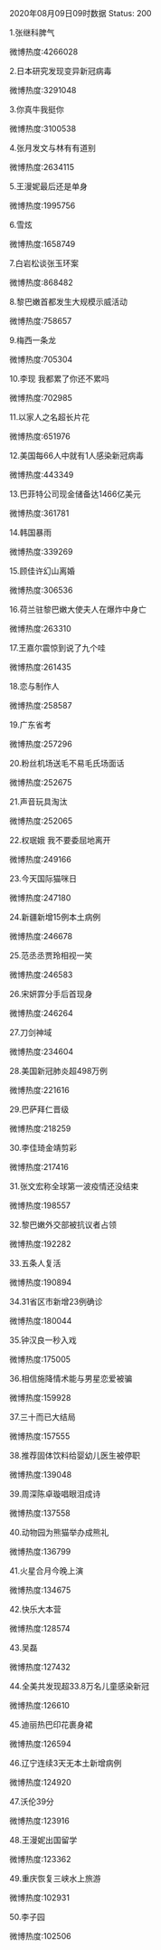 2020年08月09日09时数据
Status: 200

1.张继科脾气

微博热度:4266028

2.日本研究发现变异新冠病毒

微博热度:3291048

3.你真牛我挺你

微博热度:3100538

4.张月发文与林有有道别

微博热度:2634115

5.王漫妮最后还是单身

微博热度:1995756

6.雪炫

微博热度:1658749

7.白岩松谈张玉环案

微博热度:868482

8.黎巴嫩首都发生大规模示威活动

微博热度:758657

9.梅西一条龙

微博热度:705304

10.李现 我都累了你还不累吗

微博热度:702985

11.以家人之名超长片花

微博热度:651976

12.美国每66人中就有1人感染新冠病毒

微博热度:443349

13.巴菲特公司现金储备达1466亿美元

微博热度:361781

14.韩国暴雨

微博热度:339269

15.顾佳许幻山离婚

微博热度:306536

16.荷兰驻黎巴嫩大使夫人在爆炸中身亡

微博热度:263310

17.王嘉尔震惊到说了九个哇

微博热度:261435

18.恋与制作人

微博热度:258587

19.广东省考

微博热度:257296

20.粉丝机场送毛不易毛氏场面话

微博热度:252675

21.声音玩具淘汰

微博热度:252065

22.权珉娥 我不要委屈地离开

微博热度:249166

23.今天国际猫咪日

微博热度:247180

24.新疆新增15例本土病例

微博热度:246678

25.范丞丞贾玲相视一笑

微博热度:246583

26.宋妍霏分手后首现身

微博热度:246264

27.刀剑神域

微博热度:234604

28.美国新冠肺炎超498万例

微博热度:221616

29.巴萨拜仁晋级

微博热度:218259

30.李佳琦金靖剪彩

微博热度:217416

31.张文宏称全球第一波疫情还没结束

微博热度:198557

32.黎巴嫩外交部被抗议者占领

微博热度:192282

33.五条人复活

微博热度:190894

34.31省区市新增23例确诊

微博热度:180044

35.钟汉良一秒入戏

微博热度:175005

36.相信施降情术能与男星恋爱被骗

微博热度:159928

37.三十而已大结局

微博热度:157555

38.推荐固体饮料给婴幼儿医生被停职

微博热度:139048

39.周深陈卓璇唱眼泪成诗

微博热度:137558

40.动物园为熊猫举办成熊礼

微博热度:136799

41.火星合月今晚上演

微博热度:134675

42.快乐大本营

微博热度:128574

43.吴磊

微博热度:127432

44.全美共发现超33.8万名儿童感染新冠

微博热度:126610

45.迪丽热巴印花裹身裙

微博热度:126594

46.辽宁连续3天无本土新增病例

微博热度:124920

47.沃伦39分

微博热度:123916

48.王漫妮出国留学

微博热度:123362

49.重庆恢复三峡水上旅游

微博热度:102931

50.李子园

微博热度:102506

